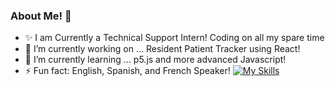 ### About Me! 👋

<!--
**escavanessa/escavanessa** is a ✨ _special_ ✨ repository because its `README.md` (this file) appears on your GitHub profile.

Here are some ideas to get you started:
- ✨ I am Currently a Home Health Aid working full time! Coding on all my spare time
- 🔭 I’m currently working on ... A desktop Notebook with all sorts of functionality!
- 🌱 I’m currently learning ... p5.js and intermediate Javascript!
- ⚡ Fun fact: English, Spanish, and French Speaker!
-->
- ✨ I am Currently a Technical Support Intern! Coding on all my spare time
- 🔭 I’m currently working on ... Resident Patient Tracker using React!
- 🌱 I’m currently learning ... p5.js and more advanced Javascript!
- ⚡ Fun fact: English, Spanish, and French Speaker!
[![My Skills](https://skillicons.dev/icons?i=js,Rust,html,css,react,bootstrap,tailwind,github,git,nodejs,figma,blender,ps,pr)](https://skillicons.dev)
